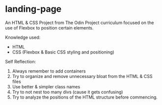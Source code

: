 # landing-page
An HTML & CSS Project from The Odin Project curriculum focused on the use of Flexbox to position certain elements.

Knowledge used: 
* HTML
* CSS (Flexbox & Basic CSS styling and positioning)

Self Reflection:
1. Always remember to add containers
2. Try to organize and remove unnecessary bloat from the HTML & CSS files
3. Use better & simpler class names
4. Try to not nest too many divs (cause it gets confusing)
5. Try to analyze the positions of the HTML structure before commencing.